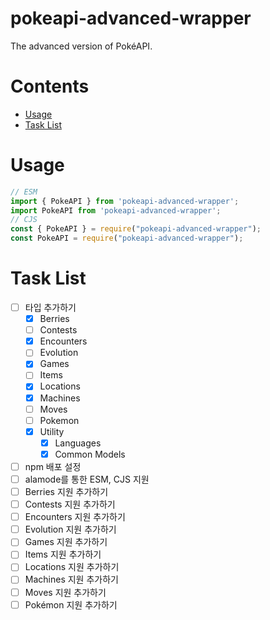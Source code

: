 # pokeapi-advanced-wrapper

The advanced version of PokéAPI.

# Contents

- [Usage](#usage)
- [Task List](#task-list)

# Usage

```ts
// ESM
import { PokeAPI } from 'pokeapi-advanced-wrapper';
import PokeAPI from 'pokeapi-advanced-wrapper';
// CJS
const { PokeAPI } = require("pokeapi-advanced-wrapper");
const PokeAPI = require("pokeapi-advanced-wrapper");
```

# Task List

- [ ] 타입 추가하기
  - [x] Berries
  - [ ] Contests
  - [x] Encounters
  - [ ] Evolution
  - [x] Games
  - [ ] Items
  - [x] Locations
  - [x] Machines
  - [ ] Moves
  - [ ] Pokemon
  - [x] Utility
    - [x] Languages
    - [x] Common Models
- [ ] npm 배포 설정
- [ ] alamode를 통한 ESM, CJS 지원
- [ ] Berries 지원 추가하기
- [ ] Contests 지원 추가하기
- [ ] Encounters 지원 추가하기
- [ ] Evolution 지원 추가하기
- [ ] Games 지원 추가하기
- [ ] Items 지원 추가하기
- [ ] Locations 지원 추가하기
- [ ] Machines 지원 추가하기
- [ ] Moves 지원 추가하기
- [ ] Pokémon 지원 추가하기
